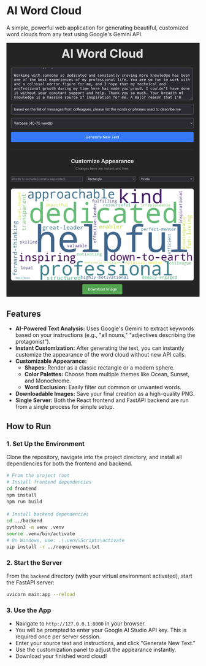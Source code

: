 # AI Word Cloud

A simple, powerful web application for generating beautiful, customized word clouds from any text using Google's Gemini API.

![AI Word Cloud Screenshot](./images/Screenshot.png)

## Features

-   **AI-Powered Text Analysis:** Uses Google's Gemini to extract keywords based on your instructions (e.g., "all nouns," "adjectives describing the protagonist").
-   **Instant Customization:** After generating the text, you can instantly customize the appearance of the word cloud without new API calls.
-   **Customizable Appearance:**
    -   **Shapes:** Render as a classic rectangle or a modern sphere.
    -   **Color Palettes:** Choose from multiple themes like Ocean, Sunset, and Monochrome.
    -   **Word Exclusion:** Easily filter out common or unwanted words.
-   **Downloadable Images:** Save your final creation as a high-quality PNG.
-   **Single Server:** Both the React frontend and FastAPI backend are run from a single process for simple setup.

## How to Run

### 1. Set Up the Environment

Clone the repository, navigate into the project directory, and install all dependencies for both the frontend and backend.

```bash
# From the project root
# Install frontend dependencies
cd frontend
npm install
npm run build

# Install backend dependencies
cd ../backend
python3 -m venv .venv
source .venv/bin/activate
# On Windows, use: .\.venv\Scripts\activate
pip install -r ../requirements.txt
```

### 2. Start the Server

From the `backend` directory (with your virtual environment activated), start the FastAPI server:

```bash
uvicorn main:app --reload
```

### 3. Use the App

-   Navigate to `http://127.0.0.1:8000` in your browser.
-   You will be prompted to enter your Google AI Studio API key. This is required once per server session.
-   Enter your source text and instructions, and click "Generate New Text."
-   Use the customization panel to adjust the appearance instantly.
-   Download your finished word cloud!
